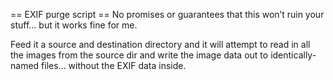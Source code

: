 == EXIF purge script ==
No promises or guarantees that this won’t ruin your stuff... but it works fine for me.

Feed it a source and destination directory and it will attempt to read in all the images from the source dir and write the image data out to identically-named files... without the EXIF data inside.

